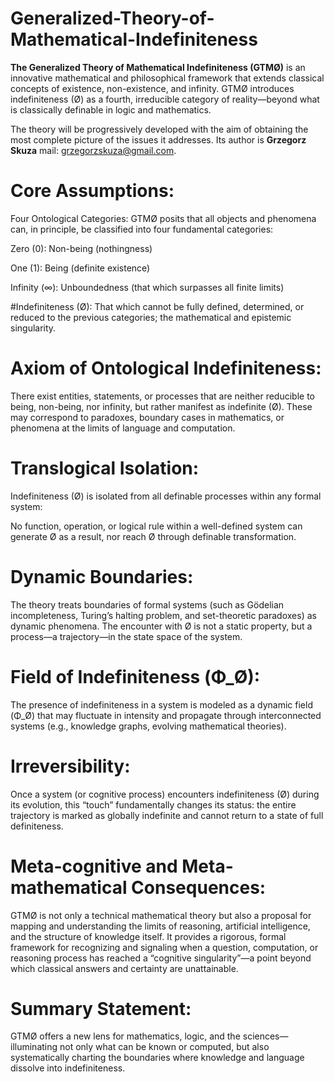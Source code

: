 # Generalized-Theory-of-Mathematical-Indefiniteness
<b>The Generalized Theory of Mathematical Indefiniteness (GTMØ)</b> is an innovative mathematical and philosophical framework that extends classical concepts of existence, non-existence, and infinity. GTMØ introduces indefiniteness (Ø) as a fourth, irreducible category of reality—beyond what is classically definable in logic and mathematics.

The theory will be progressively developed with the aim of obtaining the most complete picture of the issues it addresses. Its author is <b>Grzegorz Skuza</b> mail: grzegorzskuza@gmail.com.

# Core Assumptions:
Four Ontological Categories:
GTMØ posits that all objects and phenomena can, in principle, be classified into four fundamental categories:

Zero (0): Non-being (nothingness)

One (1): Being (definite existence)

Infinity (∞): Unboundedness (that which surpasses all finite limits)

#Indefiniteness (Ø): That which cannot be fully defined, determined, or reduced to the previous categories; the mathematical and epistemic singularity.

# Axiom of Ontological Indefiniteness:
There exist entities, statements, or processes that are neither reducible to being, non-being, nor infinity, but rather manifest as indefinite (Ø). These may correspond to paradoxes, boundary cases in mathematics, or phenomena at the limits of language and computation.

# Translogical Isolation:
Indefiniteness (Ø) is isolated from all definable processes within any formal system:

No function, operation, or logical rule within a well-defined system can generate Ø as a result, nor reach Ø through definable transformation.

# Dynamic Boundaries:
The theory treats boundaries of formal systems (such as Gödelian incompleteness, Turing’s halting problem, and set-theoretic paradoxes) as dynamic phenomena. The encounter with Ø is not a static property, but a process—a trajectory—in the state space of the system.

# Field of Indefiniteness (Φ_Ø):
The presence of indefiniteness in a system is modeled as a dynamic field (Φ_Ø) that may fluctuate in intensity and propagate through interconnected systems (e.g., knowledge graphs, evolving mathematical theories).

# Irreversibility:
Once a system (or cognitive process) encounters indefiniteness (Ø) during its evolution, this “touch” fundamentally changes its status: the entire trajectory is marked as globally indefinite and cannot return to a state of full definiteness.

# Meta-cognitive and Meta-mathematical Consequences:
GTMØ is not only a technical mathematical theory but also a proposal for mapping and understanding the limits of reasoning, artificial intelligence, and the structure of knowledge itself. It provides a rigorous, formal framework for recognizing and signaling when a question, computation, or reasoning process has reached a “cognitive singularity”—a point beyond which classical answers and certainty are unattainable.

# Summary Statement:
GTMØ offers a new lens for mathematics, logic, and the sciences—illuminating not only what can be known or computed, but also systematically charting the boundaries where knowledge and language dissolve into indefiniteness.

